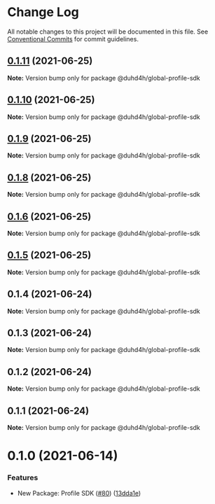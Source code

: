 # Change Log

All notable changes to this project will be documented in this file.
See [Conventional Commits](https://conventionalcommits.org) for commit guidelines.

## [0.1.11](https://github.com/Global-Repo/global-uikit/tree/master/packages/pancake-profile-sdk/compare/@duhd4h/global-profile-sdk@0.1.10...@duhd4h/global-profile-sdk@0.1.11) (2021-06-25)

**Note:** Version bump only for package @duhd4h/global-profile-sdk





## [0.1.10](https://github.com/Global-Repo/global-uikit/tree/master/packages/pancake-profile-sdk/compare/@duhd4h/global-profile-sdk@0.1.9...@duhd4h/global-profile-sdk@0.1.10) (2021-06-25)

**Note:** Version bump only for package @duhd4h/global-profile-sdk





## [0.1.9](https://github.com/Global-Repo/global-uikit/tree/master/packages/pancake-profile-sdk/compare/@duhd4h/global-profile-sdk@0.1.8...@duhd4h/global-profile-sdk@0.1.9) (2021-06-25)

**Note:** Version bump only for package @duhd4h/global-profile-sdk





## [0.1.8](https://github.com/Global-Repo/global-uikit/tree/master/packages/pancake-profile-sdk/compare/@duhd4h/global-profile-sdk@0.1.6...@duhd4h/global-profile-sdk@0.1.8) (2021-06-25)

**Note:** Version bump only for package @duhd4h/global-profile-sdk





## [0.1.6](https://github.com/Global-Repo/global-uikit/tree/master/packages/pancake-profile-sdk/compare/@duhd4h/global-profile-sdk@0.1.5...@duhd4h/global-profile-sdk@0.1.6) (2021-06-25)

**Note:** Version bump only for package @duhd4h/global-profile-sdk





## [0.1.5](https://github.com/Global-Repo/global-uikit/tree/master/packages/pancake-profile-sdk/compare/@duhd4h/global-profile-sdk@0.1.4...@duhd4h/global-profile-sdk@0.1.5) (2021-06-25)

**Note:** Version bump only for package @duhd4h/global-profile-sdk





## 0.1.4 (2021-06-24)

**Note:** Version bump only for package @duhd4h/global-profile-sdk





## 0.1.3 (2021-06-24)

**Note:** Version bump only for package @duhd4h/global-profile-sdk





## 0.1.2 (2021-06-24)

**Note:** Version bump only for package @duhd4h/global-profile-sdk





## 0.1.1 (2021-06-24)

**Note:** Version bump only for package @duhd4h/global-profile-sdk





# 0.1.0 (2021-06-14)


### Features

* New Package: Profile SDK ([#80](https://github.com/pancakeswap/pancake-toolkit/tree/master/packages/pancake-profile-sdk/issues/80)) ([13dda1e](https://github.com/pancakeswap/pancake-toolkit/tree/master/packages/pancake-profile-sdk/commit/13dda1e43c6528dd7a1812c8a860f6f242148062))
